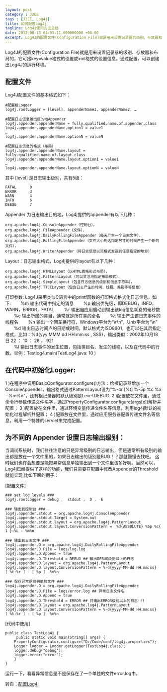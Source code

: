 ```yaml
---
layout: post
category : J2EE
tags : [J2EE, Log4j]
title: 如何配置Log4j
tagline: Log4j使用方法总结
date: 2012-08-13 04:53:11.000000000 +08:00
excerpt: Log4J的配置文件(Configuration File)就是用来设置记录器的级别、存放器和布局的，它可接key=value格式的设置或xml格式的设置信息。通过配置，可以创建出Log4J的运行环境。
---
```

Log4J的配置文件(Configuration File)就是用来设置记录器的级别、存放器和布局的，它可接key=value格式的设置或xml格式的设置信息。通过配置，可以创建出Log4J的运行环境。

## 配置文件

Log4J配置文件的基本格式如下：

	#配置根Logger
	log4j.rootLogger = [level], appenderName1, appenderName2, …
	
	#配置日志信息输出目的地Appender
	log4j.appender.appenderName = fully.qualified.name.of.appender.class 
	log4j.appender.appenderName.option1 = value1 
	… 
	log4j.appender.appenderName.optionN = valueN 

	#配置日志信息的格式（布局）
	log4j.appender.appenderName.layout = fully.qualified.name.of.layout.class 
	log4j.appender.appenderName.layout.option1 = value1 
	… 
	log4j.appender.appenderName.layout.optionN = valueN 

其中 [level] 是日志输出级别，共有5级：

	FATAL      0  
	ERROR      3  
	WARN       4  
	INFO       6  
	DEBUG      7 
 
Appender 为日志输出目的地，Log4j提供的appender有以下几种：

	org.apache.log4j.ConsoleAppender（控制台），
	org.apache.log4j.FileAppender（文件），
	org.apache.log4j.DailyRollingFileAppender（每天产生一个日志文件），
	org.apache.log4j.RollingFileAppender（文件大小到达指定尺寸的时候产生一个新的文件），
	org.apache.log4j.WriterAppender（将日志信息以流格式发送到任意指定的地方）

Layout：日志输出格式，Log4j提供的layout有以下几种：

	org.apache.log4j.HTMLLayout（以HTML表格形式布局），
	org.apache.log4j.PatternLayout（可以灵活地指定布局模式），
	org.apache.log4j.SimpleLayout（包含日志信息的级别和信息字符串），
	org.apache.log4j.TTCCLayout（包含日志产生的时间、线程、类别等等信息）

打印参数: Log4J采用类似C语言中的printf函数的打印格式格式化日志信息，如下:
  　　%m   输出代码中指定的消息
　　%p   输出优先级，即DEBUG，INFO，WARN，ERROR，FATAL 
　　%r   输出自应用启动到输出该log信息耗费的毫秒数 
　　%c   输出所属的类目，通常就是所在类的全名 
　　%t   输出产生该日志事件的线程名 
　　%n   输出一个回车换行符，Windows平台为“\r\n”，Unix平台为“\n” 
　　%d   输出日志时间点的日期或时间，默认格式为ISO8601，也可以在其后指定格式，比如：%d{yyy MMM dd HH:mm:ss , SSS}，输出类似：2002年10月18日  22 ： 10 ： 28 ， 921  
　　%l   输出日志事件的发生位置，包括类目名、发生的线程，以及在代码中的行数。举例：Testlog4.main(TestLog4.java: 10 ) 

## 在代码中初始化Logger: 

1 )在程序中调用BasicConfigurator.configure()方法：给根记录器增加一个ConsoleAppender，输出格式通过PatternLayout设为"%-4r [%t] %-5p %c %x - %m%n"，还有根记录器的默认级别是Level.DEBUG. 
2 )配置放在文件里，通过命令行参数传递文件名字，通过PropertyConfigurator.configure(args[x])解析并配置；
3 )配置放在文件里，通过环境变量传递文件名等信息，利用log4j默认的初始化过程解析并配置；
4 )配置放在文件里，通过应用服务器配置传递文件名等信息，利用一个特殊的servlet来完成配置。

## 为不同的 Appender 设置日志输出级别：

当调试系统时，我们往往注意的只是异常级别的日志输出，但是通常所有级别的输出都是放在一个文件里的，如果日志输出的级别是BUG！？那就慢慢去找吧。
这时我们也许会想要是能把异常信息单独输出到一个文件里该多好啊。当然可以，Log4j已经提供了这样的功能，我们只需要在配置中修改Appender的Threshold 就能实现,比如下面的例子：

[配置文件]

	### set log levels ###
	log4j.rootLogger = debug ,  stdout ,  D ,  E

	### 输出到控制台 ###
	log4j.appender.stdout = org.apache.log4j.ConsoleAppender
	log4j.appender.stdout.Target = System.out
	log4j.appender.stdout.layout = org.apache.log4j.PatternLayout
	log4j.appender.stdout.layout.ConversionPattern =  %d{ABSOLUTE} %5p %c{ 1 }:%L - %m%n

	### 输出到日志文件 ###
	log4j.appender.D = org.apache.log4j.DailyRollingFileAppender
	log4j.appender.D.File = logs/log.log
	log4j.appender.D.Append = true
	log4j.appender.D.Threshold = DEBUG ## 输出DEBUG级别以上的日志
	log4j.appender.D.layout = org.apache.log4j.PatternLayout
	log4j.appender.D.layout.ConversionPattern = %-d{yyyy-MM-dd HH:mm:ss}  [ %t:%r ] - [ %p ]  %m%n

	### 保存异常信息到单独文件 ###
	log4j.appender.D = org.apache.log4j.DailyRollingFileAppender
	log4j.appender.D.File = logs/error.log ## 异常日志文件名
	log4j.appender.D.Append = true
	log4j.appender.D.Threshold = ERROR ## 只输出ERROR级别以上的日志!!!
	log4j.appender.D.layout = org.apache.log4j.PatternLayout
	log4j.appender.D.layout.ConversionPattern = %-d{yyyy-MM-dd HH:mm:ss}  [ %t:%r ] - [ %p ]  %m%n

[代码中使用] 

	public class TestLog4j {
	     public static void main(String[] args) {
		PropertyConfigurator.configure("D:/Code/conf/log4j.properties");
		Logger logger = Logger.getLogger(TestLog4j.class);
		logger.debug("debug");
		logger.error("error");
	    } 
	}

运行一下，看看异常信息是不是保存在了一个单独的文件error.log中。

转自：[配置Log4j](http://www.blogjava.net/zJun/archive/2006/06/28/55511.html)